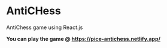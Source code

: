 # AntiCHess
AntiChess game using React.js

<b>You can play the game @ https://pice-antichess.netlify.app/</b>
